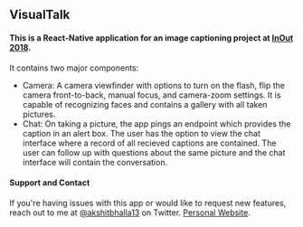 ## VisualTalk

#### This is a React-Native application for an image captioning project at [InOut 2018](https://hackinout.co).

It contains two major components: 
- Camera: A camera viewfinder with options to turn on the flash, flip the camera front-to-back, manual focus, and camera-zoom settings. It is capable of recognizing faces and contains a gallery with all taken pictures. 
- Chat: On taking a picture, the app pings an endpoint which provides the caption in an alert box. The user has the option to view the chat interface where a record of all recieved captions are contained. The user can follow up with questions about the same picture and the chat interface will contain the conversation.

#### Support and Contact

If you're having issues with this app or would like to request new features, reach out to me at [@akshitbhalla13](https://twitter.com/akshitbhalla13) on Twitter. [Personal Website](https://akshitbhalla.github.io).
